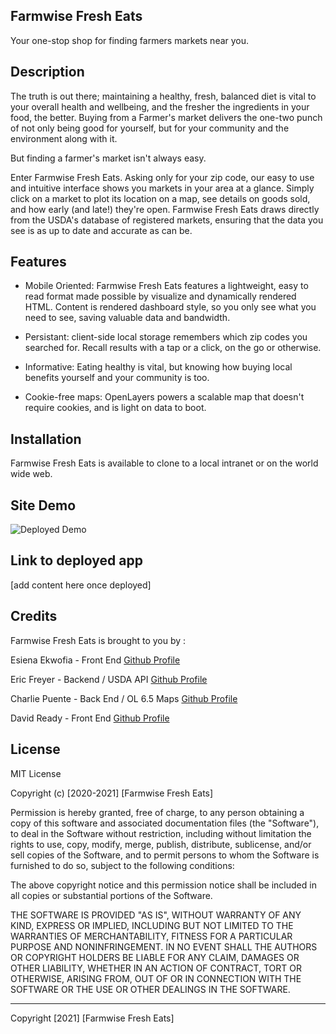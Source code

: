 
## Farmwise Fresh Eats

Your one-stop shop for finding farmers markets near you. 

## Description

The truth is out there; maintaining a healthy, fresh, balanced diet is vital to your overall health and wellbeing, and the fresher the ingredients in your food, the better. Buying from a Farmer's market delivers the one-two punch of not only being good for yourself, but for your community and the environment along with it. 

But finding a farmer's market isn't always easy. 

Enter Farmwise Fresh Eats. Asking only for your zip code, our easy to use and intuitive interface shows you markets in your area at a glance. Simply click on a market to plot its location on a map, see details on goods sold, and how early (and late!) they're open. Farmwise Fresh Eats draws directly from the USDA's database of registered markets, ensuring that the data you see is as up to date and accurate as can be. 

## Features

- Mobile Oriented: Farmwise Fresh Eats features a lightweight, easy to read format made possible by visualize and dynamically rendered HTML. Content is rendered dashboard style, so you only see what you need to see, saving valuable data and bandwidth.

- Persistant: client-side local storage remembers which zip codes you searched for. Recall results with a tap or a click, on the go or otherwise. 

- Informative: Eating healthy is vital, but knowing how buying local benefits yourself and your community is too. 

- Cookie-free maps: OpenLayers powers a scalable map that doesn't require cookies, and is light on data to boot.

## Installation 

Farmwise Fresh Eats is available to clone to a local intranet or on the world wide web. 

## Site Demo

![Deployed Demo](Images/pageDemo.gif)

## Link to deployed app

[add content here once deployed]

## Credits

Farmwise Fresh Eats is brought to you by : 

Esiena Ekwofia - Front End [Github Profile](https://github.com/itz-essie)

Eric Freyer - Backend / USDA API [Github Profile](https://github.com/ericfreyer)

Charlie Puente - Back End / OL 6.5 Maps [Github Profile](https://github.com/puentebravo)

David Ready - Front End [Github Profile](https://github.com/dave-ready)

## License 

MIT License

Copyright (c) [2020-2021] [Farmwise Fresh Eats]

Permission is hereby granted, free of charge, to any person obtaining a copy
of this software and associated documentation files (the "Software"), to deal
in the Software without restriction, including without limitation the rights
to use, copy, modify, merge, publish, distribute, sublicense, and/or sell
copies of the Software, and to permit persons to whom the Software is
furnished to do so, subject to the following conditions:

The above copyright notice and this permission notice shall be included in all
copies or substantial portions of the Software.

THE SOFTWARE IS PROVIDED "AS IS", WITHOUT WARRANTY OF ANY KIND, EXPRESS OR
IMPLIED, INCLUDING BUT NOT LIMITED TO THE WARRANTIES OF MERCHANTABILITY,
FITNESS FOR A PARTICULAR PURPOSE AND NONINFRINGEMENT. IN NO EVENT SHALL THE
AUTHORS OR COPYRIGHT HOLDERS BE LIABLE FOR ANY CLAIM, DAMAGES OR OTHER
LIABILITY, WHETHER IN AN ACTION OF CONTRACT, TORT OR OTHERWISE, ARISING FROM,
OUT OF OR IN CONNECTION WITH THE SOFTWARE OR THE USE OR OTHER DEALINGS IN THE
SOFTWARE.

-------
Copyright [2021] [Farmwise Fresh Eats]

